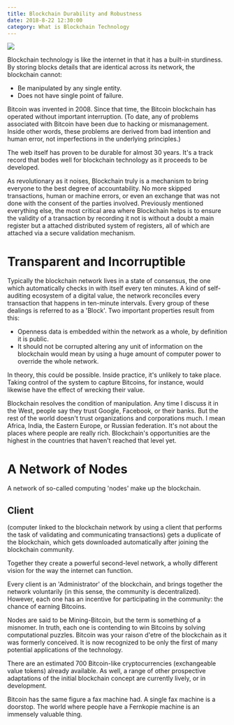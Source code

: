 ```yaml
---
title: Blockchain Durability and Robustness
date: 2018-8-22 12:30:00
category: What is Blockchain Technology
---
```


![](/img/2.jpg)

Blockchain technology is like the internet in that it has a built-in sturdiness. By storing blocks details that are identical across its network, the blockchain cannot:

- Be manipulated by any single entity.
- Does not have single point of failure.

Bitcoin was invented in 2008. Since that time, the Bitcoin blockchain has operated without important interruption. (To date, any of problems associated with Bitcoin have been due to hacking or mismanagement. Inside other words, these problems are derived from bad intention and human error, not imperfections in the underlying principles.)

<!-- more -->

The web itself has proven to be durable for almost 30 years. It's a track record that bodes well for blockchain technology as it proceeds to be developed.

As revolutionary as it noises, Blockchain truly is a mechanism to bring everyone to the best degree of accountability. No more skipped transactions, human or machine errors, or even an exchange that was not done with the consent of the parties involved. Previously mentioned everything else, the most critical area where Blockchain helps is to ensure the validity of a transaction by recording it not is without a doubt a main register but a attached distributed system of registers, all of which are attached via a secure validation mechanism.

# Transparent and Incorruptible

Typically the blockchain network lives in a state of consensus, the one which automatically checks in with itself every ten minutes. A kind of self-auditing ecosystem of a digital value, the network reconciles every transaction that happens in ten-minute intervals. Every group of these dealings is referred to as a 'Block'. Two important properties result from this:

- Openness data is embedded within the network as a whole, by definition it is public.
- It should not be corrupted altering any unit of information on the blockchain would mean by using a huge amount of computer power to override the whole network.

In theory, this could be possible. Inside practice, it's unlikely to take place. Taking control of the system to capture Bitcoins, for instance, would likewise have the effect of wrecking their value.

Blockchain resolves the condition of manipulation. Any time I discuss it in the West, people say they trust Google, Facebook, or their banks. But the rest of the world doesn't trust organizations and corporations much. I mean Africa, India, the Eastern Europe, or Russian federation. It's not about the places where people are really rich. Blockchain's opportunities are the highest in the countries that haven't reached that level yet.

# A Network of Nodes

A network of so-called computing 'nodes' make up the blockchain.

## Client

(computer linked to the blockchain network by using a client that performs the task of validating and communicating transactions) gets a duplicate of the blockchain, which gets downloaded automatically after joining the blockchain community.

Together they create a powerful second-level network, a wholly different vision for the way the internet can function.

Every client is an 'Administrator' of the blockchain, and brings together the network voluntarily (in this sense, the community is decentralized). However, each one has an incentive for participating in the community: the chance of earning Bitcoins.

Nodes are said to be Mining-Bitcoin, but the term is something of a misnomer. In truth, each one is contending to win Bitcoins by solving computational puzzles. Bitcoin was your raison d'etre of the blockchain as it was formerly conceived. It is now recognized to be only the first of many potential applications of the technology.

There are an estimated 700 Bitcoin-like cryptocurrencies (exchangeable value tokens) already available. As well, a range of other prospective adaptations of the initial blockchain concept are currently lively, or in development.

Bitcoin has the same figure a fax machine had. A single fax machine is a doorstop. The world where people have a Fernkopie machine is an immensely valuable thing.
